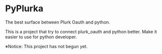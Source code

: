 # PyPlurka
The best surface between Plurk Oauth and python.

This is a project that try to connect plurk_oauth and python better.
Make it easier to use for python developer.

※Notice: This project has not begun yet.
